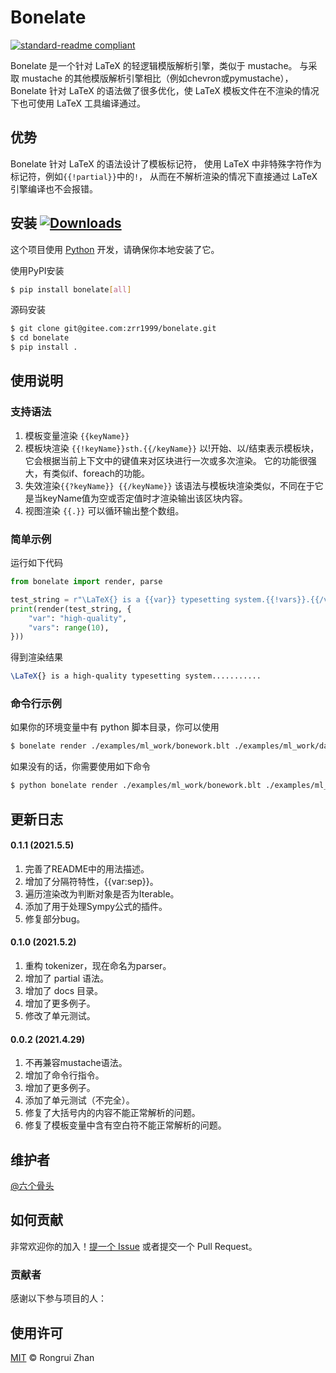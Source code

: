 # Bonelate

[![standard-readme compliant](https://img.shields.io/badge/readme%20style-standard-brightgreen.svg?style=flat-square)](https://github.com/RichardLitt/standard-readme)

Bonelate 是一个针对 LaTeX 的轻逻辑模版解析引擎，类似于 mustache。
与采取 mustache 的其他模版解析引擎相比（例如chevron或pymustache），
Bonelate 针对 LaTeX 的语法做了很多优化，使 LaTeX 模板文件在不渲染的情况下也可使用 LaTeX 工具编译通过。

## 优势

Bonelate 针对 LaTeX 的语法设计了模板标记符，
使用 LaTeX 中非特殊字符作为标记符，例如`{{!partial}}`中的`!`，
从而在不解析渲染的情况下直接通过 LaTeX 引擎编译也不会报错。

## 安装 [![Downloads](https://pepy.tech/badge/bonelate)](https://pepy.tech/project/bonelate)

这个项目使用 [Python](https://www.python.org/downloads/) 开发，请确保你本地安装了它。

使用PyPI安装

```sh
$ pip install bonelate[all]
```

源码安装

```sh
$ git clone git@gitee.com:zrr1999/bonelate.git
$ cd bonelate
$ pip install .
```

## 使用说明
### 支持语法
1. 模板变量渲染 `{{keyName}}`
2. 模板块渲染 `{{!keyName}}sth.{{/keyName}}`
以!开始、以/结束表示模板块，它会根据当前上下文中的键值来对区块进行一次或多次渲染。
它的功能很强大，有类似if、foreach的功能。
3. 失效渲染`{{?keyName}} {{/keyName}}`
该语法与模板块渲染类似，不同在于它是当keyName值为空或否定值时才渲染输出该区块内容。
3. 视图渲染 `{{.}}`
可以循环输出整个数组。

### 简单示例

运行如下代码
```python
from bonelate import render, parse

test_string = r"\LaTeX{} is a {{var}} typesetting system.{{!vars}}.{{/vars}}"
print(render(test_string, {
    "var": "high-quality",
    "vars": range(10),
}))
```

得到渲染结果
```tex
\LaTeX{} is a high-quality typesetting system...........
```


### 命令行示例

如果你的环境变量中有 python 脚本目录，你可以使用

```sh
$ bonelate render ./examples/ml_work/bonework.blt ./examples/ml_work/data.json
```

如果没有的话，你需要使用如下命令

```sh
$ python bonelate render ./examples/ml_work/bonework.blt ./examples/ml_work/data.json
```


## 更新日志
#### 0.1.1 (2021.5.5)
1. 完善了README中的用法描述。
2. 增加了分隔符特性，{{var:sep}}。
3. 遍历渲染改为判断对象是否为Iterable。
4. 添加了用于处理Sympy公式的插件。
5. 修复部分bug。

#### 0.1.0 (2021.5.2)
1. 重构 tokenizer，现在命名为parser。
2. 增加了 partial 语法。
3. 增加了 docs 目录。
4. 增加了更多例子。
5. 修改了单元测试。

#### 0.0.2 (2021.4.29)
1. 不再兼容mustache语法。
2. 增加了命令行指令。
3. 增加了更多例子。
4. 添加了单元测试（不完全）。
5. 修复了大括号内的内容不能正常解析的问题。
6. 修复了模板变量中含有空白符不能正常解析的问题。


## 维护者

[@六个骨头](https://gitee.com/zrr1999)

## 如何贡献

非常欢迎你的加入！[提一个 Issue](https://github.com/zrr1999/bonelate/issues/new) 或者提交一个 Pull Request。

### 贡献者

感谢以下参与项目的人：

## 使用许可
[MIT](LICENSE) © Rongrui Zhan